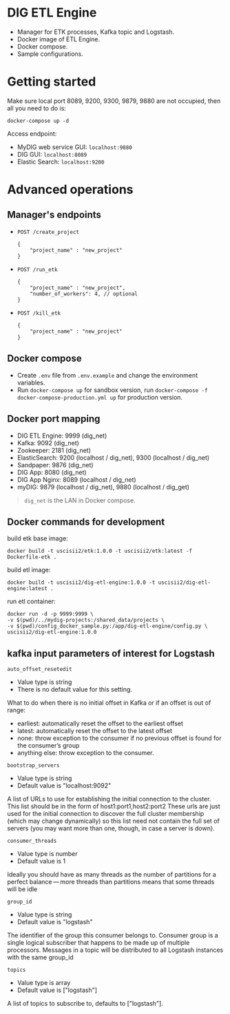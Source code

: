 # DIG ETL Engine

- Manager for ETK processes, Kafka topic and Logstash.
- Docker image of ETL Engine.
- Docker compose.
- Sample configurations.

# Getting started

Make sure local port 8089, 9200, 9300, 9879, 9880 are not occupied, then all you need to do is:

    docker-compose up -d
    
Access endpoint:

- MyDIG web service GUI: `localhost:9880`
- DIG GUI: `localhost:8089`
- Elastic Search: `localhost:9200`

# Advanced operations

## Manager's endpoints

- `POST /create_project`
    ```
    {
        "project_name" : "new_project"
    }
    ```
    
- `POST /run_etk`
    ```
    {
        "project_name" : "new_project",
        "number_of_workers": 4, // optional
    }
    ```
    
- `POST /kill_etk`
    ```
    {
        "project_name" : "new_project"
    }
    ```

## Docker compose

- Create `.env` file from `.env.example` and change the environment variables.
- Run `docker-compose up` for sandbox version, run `docker-compose -f docker-compose-production.yml up` for production version.

## Docker port mapping

- DIG ETL Engine: 9999 (dig_net)
- Kafka: 9092 (dig_net)
- Zookeeper: 2181 (dig_net)
- ElasticSearch: 9200 (localhost / dig_net), 9300 (localhost / dig_net)
- Sandpaper: 9876 (dig_net)
- DIG App: 8080 (dig_net)
- DIG App Nginx: 8089 (localhost / dig_net)
- myDIG: 9879 (localhost / dig_net), 9880 (localhost / dig_get)

> `dig_net` is the LAN in Docker compose.

## Docker commands for development

build etk base image:

    docker build -t uscisii2/etk:1.0.0 -t uscisii2/etk:latest -f Dockerfile-etk .
    
build etl image:

    docker build -t uscisii2/dig-etl-engine:1.0.0 -t uscisii2/dig-etl-engine:latest .
    
run etl container:

    docker run -d -p 9999:9999 \
    -v $(pwd)/../mydig-projects:/shared_data/projects \
    -v $(pwd)/config_docker_sample.py:/app/dig-etl-engine/config.py \
    uscisii2/dig-etl-engine:1.0.0


## kafka input parameters of interest for Logstash
`auto_offset_resetedit`
- Value type is string
- There is no default value for this setting.

What to do when there is no initial offset in Kafka or if an offset is out of range:  
- earliest: automatically reset the offset to the earliest offset
- latest: automatically reset the offset to the latest offset
- none: throw exception to the consumer if no previous offset is found for the consumer’s group
- anything else: throw exception to the consumer.

`bootstrap_servers`
- Value type is string
- Default value is "localhost:9092"

A list of URLs to use for establishing the initial connection to the cluster. This list should be in the form of host1:port1,host2:port2 These urls are just used for the initial connection to discover the full cluster membership (which may change dynamically) so this list need not contain the full set of servers (you may want more than one, though, in case a server is down).

`consumer_threads`
- Value type is number
- Default value is 1

Ideally you should have as many threads as the number of partitions for a perfect balance — more threads than partitions means that some threads will be idle

`group_id`
- Value type is string
- Default value is "logstash"

The identifier of the group this consumer belongs to. Consumer group is a single logical subscriber that happens to be made up of multiple processors. Messages in a topic will be distributed to all Logstash instances with the same group_id

`topics`
- Value type is array
- Default value is ["logstash"]

A list of topics to subscribe to, defaults to ["logstash"].